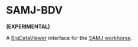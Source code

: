 # SAMJ-BDV
**(EXPERIMENTAL)**


A [BigDataViewer](https://imagej.net/plugins/bdv/) interface for the [SAMJ workhorse](https://github.com/segment-anything-models-java/SAMJ).
